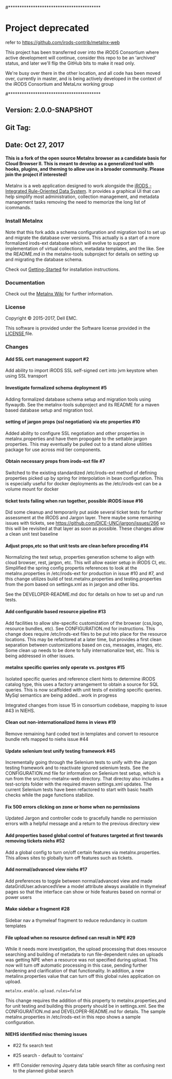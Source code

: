 

#*****************************************
# Project deprecated 

refer to https://github.com/irods-contrib/metalnx-web

This project has been transferred over into the iRODS Consortium where active development will continue, consider this repo to 
be an 'archived' status, and later we'll flip the GitHub bits to make it read only.

We're busy over there in the other location, and all code has been moved over, currently in master, and is being actively developed in the context of the iRODS Consortium and MetaLnx working group

#*****************************************










## Version: 2.0.0-SNAPSHOT
## Git Tag:
## Date: Oct 27, 2017


#### This is a fork of the open source Metalnx browser as a candidate basis for Cloud Browser II. This is meant to develop as a generalized tool with hooks, plugins, and theming to allow use in a broader community. Please join the project if interested!

Metalnx is a web application designed to work alongside the [iRODS - Integrated Rule-Oriented Data System](http://www.irods.org). It provides a graphical UI that can help simplify most administration,
collection management, and metadata management tasks removing the need to memorize the long list of icommands.

### Install Metalnx

Note that this fork adds a schema configuration and migration tool to set up and migrate the database over versions. This
actually is a start of a more formalized irods-ext database which will evolve to support an implementation of virtual collections,
metadata templates, and the like. See the README.md in the metalnx-tools subproject for details on setting up and migrating the database schema.

Check out [Getting-Started](https://github.com/Metalnx/metalnx-web/wiki/Getting-Started) for installation instructions.

### Documentation

Check out the [Metalnx Wiki](https://github.com/Metalnx/metalnx-web/wiki) for further information.

### License

Copyright © 2015-2017, Dell EMC.

This software is provided under the Software license provided in the <a href="LICENSE.md"> LICENSE </a> file.

### Changes

#### Add SSL cert management support #2

Add ability to import iRODS SSL self-signed cert into jvm keystore when using SSL transport

#### Investigate formalized schema deployment #5

Adding formalized database schema setup and migration tools using flywaydb. See the metalnx-tools
subproject and its README for a maven based database setup and migration tool.

#### setting of jargon props (ssl negotiation) via etc properties #10

Added ability to configure SSL negotiation and other properties in metalnx.properties and have them propogate to the settable jargon properties. This may
eventually be pulled out to a stand alone utilities package for use across mid tier components.

#### Obtain necessary props from irods-ext file #7

Switched to the existing standardized /etc/irods-ext method of defining properties picked up by spring for interpolation in
bean configuration. This is especially useful for docker deployments as the /etc/irods-ext can be a volume mount for docker

#### ticket tests failing when run together, possible iRODS issue #16

Did some cleanup and temporarily put aside several ticket tests for further assessment at the iRODS and Jargon layer. There maybe some
remaining issues with tickets, see https://github.com/DICE-UNC/jargon/issues/266 so this will be revisited at that
layer as soon as possible. These changes allow a clean unit test baseline

#### Adjust props,etc so that unit tests are clean before proceding #14

Normalizing the test setup, properties generation scheme to align with cloud browser, rest, jargon, etc. This will allow
easier setup in iRODS CI, etc. Simplified the spring config propertis references to look at the metalnx.properties in /etc/irods-ext for production in issue #10 and #7, and this change utilizes build of test.metalnx.properties and testing.properties from the pom
based on settings.xml as in jargon and other libs.

See the DEVELOPER-README.md doc for details on how to set up and run tests.

#### Add configurable based resource pipeline #13

Add facilities to allow site-specific customization of the browser (css,logo, resource bundles, etc). See CONFIGURATION.md for instructions. This change does require /etc/irods-ext files to be put into place for the resource locations. This may be refactored at a later time, but provides a first clean separation between customizations based on css, messages, images, etc. Some clean up needs to be done to fully internationalize text, etc. This is being addressed in other issues.

#### metalnx specific queries only operate vs. postgres #15

Isolated specific queries and reference client hints to determine iRODS catalog type, this uses a factory arrangement to obtain a source for SQL queries. This is now scaffolded with unit tests of existing specific queries. MySql semantics are being added...work in progress

Integrated changes from issue 15 in consortium codebase, mapping to issue #43 in NIEHS.

#### Clean out non-internationalized items in views #19

Remove remaining hard coded text in templates and convert to resource bundle refs mapped to niehs issue #44

#### Update selenium test unify testing framework #45

Incrementally going through the Selenium tests to unify with the Jargon testing framework and to reactivate ignored selenium tests.  See the CONFIGURATION.md file for information on Selenium test setup, which is run from the src/emc-metalnx-web directory. That directoy also includes a test-scripts folder with the required maven settings.xml updates.
The current Selenium tests have been refactored to start with basic health checks while the page functions stabilize.

#### Fix 500 errors clicking on zone or home when no permissions

Updated Jargon and controller code to gracefully handle no permission errors with a helpful message and a return to the previous directory view

#### Add properties based global control of features targeted at first towards removing tickets niehs #52

Add a global config to turn on/off certain features via metalnx.properties. This allows sites to globally turn off features such as tickets.

#### Add normal/advanced view niehs #17

Add preferences to toggle between normal/advanced view and made dataGridUser.advancedView a model attribute always available in thymeleaf pages so
that the interface can show or hide features based on normal or power users

#### Make sidebar a fragment #28

Sidebar nav a thymeleaf fragment to reduce redundancy in custom templates

#### File upload when no resource defined can result in NPE #29

While it needs more investigation, the upload processing that does resource searching and building
of metadata to run file-dependent rules on uploads was getting NPE when a resource was not specified
during upload. This now will turn off automatic processing in this case, pending further hardening and clarification
of that functionality. In addition, a new metalinx.properties value that can turn off
this global rules application on upload.

```
metalnx.enable.upload.rules=false

```

This change requires the addition of this property to metalnx.properties,and for unit testing and building
this property should be in settings.xml. See the CONFIGURATION.md and DEVELOPER-README.md for details. The sample
metalnx.properties in /etc/irods-ext in this repo shows a sample configuration.

#### NIEHS identified misc theming issues

* #22 fix search text

* #25 search - default to 'contains'

* #11 Consider removing Jquery data table search filter as confusing next to the planned global search
